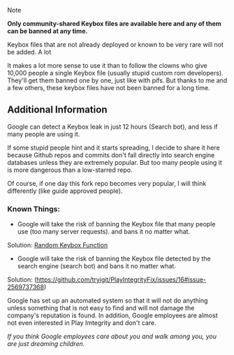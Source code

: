 > [!NOTE]
> **Only community-shared Keybox files are available here and any of them can be banned at any time.**

Keybox files that are not already deployed or known to be very rare will not be added.
A lot 

It makes a lot more sense to use it than to follow the clowns who give 10,000 people a single Keybox file (usually stupid custom rom developers). They'll get them banned one by one, just like with pifs. But thanks to me and a few others, these keybox files have not been banned for a long time.

## Additional Information
Google can detect a Keybox leak in just 12 hours (Search bot), and less if many people are using it.

If some stupid people hint and it starts spreading, I decide to share it here because Github repos and commits don't fall directly into search engine databases unless they are extremely popular.
But too many people using it is more dangerous than a low-starred repo.

Of course, if one day this fork repo becomes very popular, I will think differently (like guide approved people).

### Known Things:

- Google will take the risk of banning the Keybox file that many people use (too many server requests). and bans it no matter what.

Solution:
[Random Keybox Function](https://github.com/tryigit/PlayIntegrityFix/tree/Def?tab=readme-ov-file#features)

- Google will take the risk of banning the Keybox file detected by the search engine (search bot) and bans it no matter what.

Solution:
(https://github.com/tryigit/PlayIntegrityFix/issues/16#issue-2569737368)

Google has set up an automated system so that it will not do anything unless something that is not easy to find and will not damage the company's reputation is found. In addition, Google employees are almost not even interested in Play Imtegrity and don't care. 


*If you think Google employees care about you and walk among you, you are just dreaming children.*
